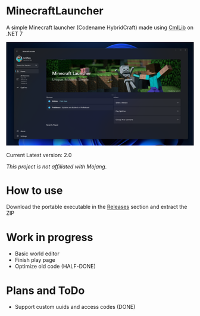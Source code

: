 # MinecraftLauncher
A simple Minecraft launcher (Codename HybridCraft) made using [CmlLib](https://github.com/CmlLib/CmlLib.Core) on .NET 7

![heroImg](https://raw.githubusercontent.com/Jurij15/MinecraftLauncher/master/docs/images/Demo2.0.png)

Current Latest version: 2.0

*This project is not affiliated with Mojang*.
# How to use
Download the portable executable in the [Releases](https://github.com/Jurij15/MinecraftLauncher/releases?latest) section and extract the ZIP

# Work in progress
- Basic world editor
- Finish play page
- Optimize old code (HALF-DONE)

# Plans and ToDo
- Support custom uuids and access codes (DONE)
